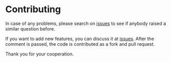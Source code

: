 # Contributing

In case of any problems, please search on [issues](https://github.com/fpass/fpass/issues) to see if anybody raised a similar question before.

If you want to add new features, you can discuss it at [issues](https://github.com/fpass/fpass/issues). After the comment is passed, the code is contributed as a fork and pull request.

Thank you for your cooperation.
